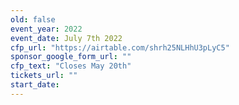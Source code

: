 ```yaml
---
old: false
event_year: 2022
event_date: July 7th 2022
cfp_url: "https://airtable.com/shrh25NLHhU3pLyC5"
sponsor_google_form_url: ""
cfp_text: "Closes May 20th"
tickets_url: ""
start_date: 
---
```


